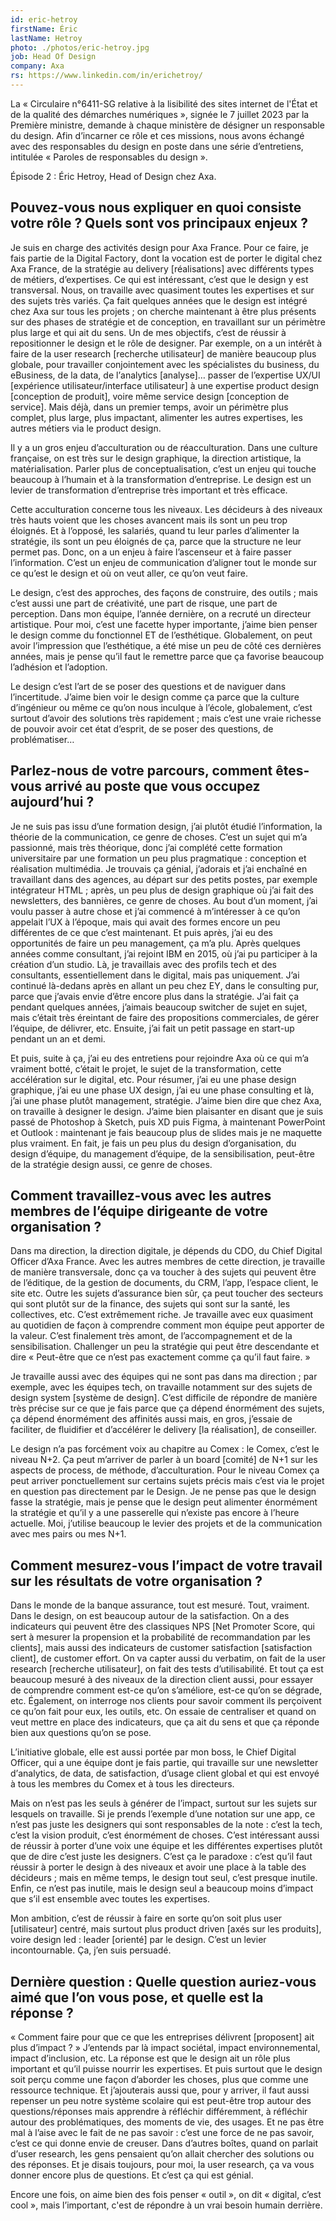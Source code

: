 ```yaml
---
id: eric-hetroy
firstName: Éric
lastName: Hetroy
photo: ./photos/eric-hetroy.jpg
job: Head Of Design
company: Axa
rs: https://www.linkedin.com/in/erichetroy/
---
```


<p class="fr-text--lead">La «&nbsp;Circulaire n°6411-SG relative à la lisibilité des sites internet de l'État et de la qualité des démarches numériques&nbsp;», signée le 7 juillet 2023 par la Première ministre, demande à chaque ministère de désigner un responsable du design. Afin d’incarner ce rôle et ces missions, nous avons échangé avec des responsables du design en poste dans une série d’entretiens, intitulée «&nbsp;Paroles de responsables du design&nbsp;». </p><p class="fr-text--lead">Épisode 2&nbsp;: Éric Hetroy, <span lang="en">Head of Design</span> chez Axa.</p>

<h2 class="fr-h6">Pouvez-vous nous expliquer en quoi consiste votre rôle&nbsp;? Quels sont vos principaux enjeux&nbsp;?</h2>

Je suis en charge des activités design pour Axa France. Pour ce faire, je fais partie de la <span lang="en">Digital Factory</span>, dont la vocation est de porter le digital chez Axa France, de la stratégie au <span lang="en">delivery</span> [réalisations] avec différents types de métiers, d’expertises. Ce qui est intéressant, c’est que le design y est transversal. Nous, on travaille avec quasiment toutes les expertises et sur des sujets très variés. Ça fait quelques années que le design est intégré chez Axa sur tous les projets&nbsp;; on cherche maintenant à être plus présents sur des phases de stratégie et de conception, en travaillant sur un périmètre plus large et qui ait du sens. Un de mes objectifs, c’est de réussir à repositionner le design et le rôle de designer. Par exemple, on a un intérêt à faire de la <span lang="en">user research</span> [recherche utilisateur] de manière beaucoup plus globale, pour travailler conjointement avec les spécialistes du business, du eBusiness, de la data, de l’<span lang="en">analytic</span>s [analyse]… passer de l’expertise UX/UI [expérience utilisateur/interface utilisateur] à une expertise <span lang="en">product design</span> [conception de produit], voire même service design [conception de service]. Mais déjà, dans un premier temps, avoir un périmètre plus complet, plus large, plus impactant, alimenter les autres expertises, les autres métiers via le <span lang="en">product design</span>.

Il y a un gros enjeu d’acculturation ou de réacculturation. Dans une culture française, on est très sur le design graphique, la direction artistique, la matérialisation. Parler plus de conceptualisation, c’est un enjeu qui touche beaucoup à l’humain et à la transformation d’entreprise. Le design est un levier de transformation d’entreprise très important et très efficace.

Cette acculturation concerne tous les niveaux. Les décideurs à des niveaux très hauts voient que les choses avancent mais ils sont un peu trop éloignés. Et à l’opposé, les salariés, quand tu leur parles d’alimenter la stratégie, ils sont un peu éloignés de ça, parce que la structure ne leur permet pas. Donc, on a un enjeu à faire l’ascenseur et à faire passer l’information. C’est un enjeu de communication d’aligner tout le monde sur ce qu’est le design et où on veut aller, ce qu’on veut faire.

Le design, c’est des approches, des façons de construire, des outils&nbsp;; mais c’est aussi une part de créativité, une part de risque, une part de perception. Dans mon équipe, l’année dernière, on a recruté un directeur artistique. Pour moi, c’est une facette hyper importante, j’aime bien penser le design comme du fonctionnel ET de l’esthétique. Globalement, on peut avoir l’impression que l’esthétique, a été mise un peu de côté ces dernières années, mais je pense qu’il faut le remettre parce que ça favorise beaucoup l’adhésion et l’adoption.

Le design c’est l’art de se poser des questions et de naviguer dans l’incertitude. J’aime bien voir le design comme ça parce que la culture d’ingénieur ou même ce qu’on nous inculque à l’école, globalement, c’est surtout d’avoir des solutions très rapidement&nbsp;; mais c’est une vraie richesse de pouvoir avoir cet état d’esprit, de se poser des questions, de problématiser…

<h2 class="fr-h6">Parlez-nous de votre parcours, comment êtes-vous arrivé au poste que vous occupez aujourd’hui&nbsp;?</h2>

Je ne suis pas issu d’une formation design, j’ai plutôt étudié l’information, la théorie de la communication, ce genre de choses. C’est un sujet qui m’a passionné, mais très théorique, donc j’ai complété cette formation universitaire par une formation un peu plus pragmatique&nbsp;: conception et réalisation multimédia. Je trouvais ça génial, j’adorais et j’ai enchaîné en travaillant dans des agences, au départ sur des petits postes, par exemple intégrateur HTML&nbsp;; après, un peu plus de design graphique où j’ai fait des <span lang="en">newsletters</span>, des bannières, ce genre de choses. Au bout d’un moment, j’ai voulu passer à autre chose et j’ai commencé à m’intéresser à ce qu’on appelait l’UX à l’époque, mais qui avait des formes encore un peu différentes de ce que c’est maintenant. Et puis après, j’ai eu des opportunités de faire un peu management, ça m’a plu. Après quelques années comme consultant, j’ai rejoint IBM en 2015, où j’ai pu participer à la création d’un studio. Là, je travaillais avec des profils tech et des consultants, essentiellement dans le digital, mais pas uniquement. J’ai continué là-dedans après en allant un peu chez <span lang="en">EY</span>, dans le consulting pur, parce que j’avais envie d’être encore plus dans la stratégie. J’ai fait ça pendant quelques années, j’aimais beaucoup switcher de sujet en sujet, mais c’était très éreintant de faire des propositions commerciales, de gérer l’équipe, de délivrer, etc. Ensuite, j’ai fait un petit passage en start-up pendant un an et demi. 

Et puis, suite à ça, j’ai eu des entretiens pour rejoindre Axa où ce qui m’a vraiment botté, c’était le projet, le sujet de la transformation, cette accélération sur le digital, etc. Pour résumer, j’ai eu une phase design graphique, j’ai eu une phase UX design, j’ai eu une phase consulting et là, j’ai une phase plutôt management, stratégie. J’aime bien dire que chez Axa, on travaille à designer le design. J’aime bien plaisanter en disant que je suis passé de Photoshop à Sketch, puis XD puis Figma, à maintenant PowerPoint et Outlook&nbsp;: maintenant je fais beaucoup plus de slides mais je ne maquette plus vraiment. En fait, je fais un peu plus du design d’organisation, du design d’équipe, du management d’équipe, de la sensibilisation, peut-être de la stratégie design aussi, ce genre de choses.

<h2 class="fr-h6">Comment travaillez-vous avec les autres membres de l’équipe dirigeante de votre organisation&nbsp;?</h2>

Dans ma direction, la direction digitale, je dépends du <span lang="en">CDO</span>, du <span lang="en">Chief Digital Officer</span> d’Axa France. Avec les autres membres de cette direction, je travaille de manière transversale, donc ça va toucher à des sujets qui peuvent être de l’éditique, de la gestion de documents, du CRM, l’app, l’espace client, le site etc. Outre les sujets d’assurance bien sûr, ça peut toucher des secteurs qui sont plutôt sur de la finance, des sujets qui sont sur la santé, les collectives, etc. C’est extrêmement riche. Je travaille avec eux quasiment au quotidien de façon à comprendre comment mon équipe peut apporter de la valeur. C’est finalement très amont, de l’accompagnement et de la sensibilisation. Challenger un peu la stratégie qui peut être descendante et dire «&nbsp;Peut-être que ce n’est pas exactement comme ça qu’il faut faire.&nbsp;»

Je travaille aussi avec des équipes qui ne sont pas dans ma direction&nbsp;; par exemple, avec les équipes tech, on travaille notamment sur des sujets de <span lang="en">design system</span> [système de design]. C’est difficile de répondre de manière très précise sur ce que je fais parce que ça dépend énormément des sujets, ça dépend énormément des affinités aussi mais, en gros, j’essaie de faciliter, de fluidifier et d’accélérer le <span lang="en">delivery</span> [la réalisation], de conseiller.

Le design n’a pas forcément voix au chapitre au Comex&nbsp;: le Comex, c’est le niveau N+2. Ça peut m’arriver de parler à un <span lang="en">board</span> [comité] de N+1 sur les aspects de process, de méthode, d’acculturation. Pour le niveau Comex ça peut arriver ponctuellement sur certains sujets précis mais c’est via le projet en question pas directement par le Design. Je ne pense pas que le design fasse la stratégie, mais je pense que le design peut alimenter énormément la stratégie et qu’il y a une passerelle qui n’existe pas encore à l’heure actuelle. Moi, j’utilise beaucoup le levier des projets et de la communication avec mes pairs ou mes N+1.  

<h2 class="fr-h6">Comment mesurez-vous l’impact de votre travail sur les résultats de votre organisation&nbsp;?</h2>

Dans le monde de la banque assurance, tout est mesuré. Tout, vraiment. Dans le design, on est beaucoup autour de la satisfaction. On a des indicateurs qui peuvent être des classiques <span lang="en">NPS</span> [<span lang="en">Net Promoter Score</span>, qui sert à mesurer la propension et la probabilité de recommandation par les clients], mais aussi des indicateurs de <span lang="en">customer satisfaction</span> [satisfaction client], de <span lang="en">customer effort</span>. On va capter aussi du verbatim, on fait de la <span lang="en">user research</span> [recherche utilisateur], on fait des tests d’utilisabilité. Et tout ça est beaucoup mesuré à des niveaux de la direction client aussi, pour essayer de comprendre comment est-ce qu’on s’améliore, est-ce qu’on se dégrade, etc. Également, on interroge nos clients pour savoir comment ils perçoivent ce qu’on fait pour eux, les outils, etc. On essaie de centraliser et quand on veut mettre en place des indicateurs, que ça ait du sens et que ça réponde bien aux questions qu’on se pose. 

L’initiative globale, elle est aussi portée par mon boss, le <span lang="en">Chief Digital Officer</span>, qui a une équipe dont je fais partie, qui travaille sur une <span lang="en">newsletter</span> d’<span lang="en">analytics</span>, de data, de satisfaction, d’usage client global et qui est envoyé à tous les membres du Comex et à tous les directeurs.

Mais on n’est pas les seuls à générer de l’impact, surtout sur les sujets sur lesquels on travaille. Si je prends l’exemple d’une notation sur une app, ce n’est pas juste les designers qui sont responsables de la note&nbsp;: c’est la tech, c’est la vision produit, c’est énormément de choses. C’est intéressant aussi de réussir à porter d’une voix une équipe et les différentes expertises plutôt que de dire c’est juste les designers. C’est ça le paradoxe&nbsp;: c’est qu’il faut réussir à porter le design à des niveaux et avoir une place à la table des décideurs&nbsp;; mais en même temps, le design tout seul, c’est presque inutile. Enfin, ce n’est pas inutile, mais le design seul a beaucoup moins d’impact que s’il est ensemble avec toutes les expertises.

Mon ambition, c’est de réussir à faire en sorte qu’on soit plus <span lang="en">user</span> [utilisateur] centré, mais surtout plus <span lang="en">product driven</span> [axés sur les produits], voire design led&nbsp;: leader [orienté] par le design. C’est un levier incontournable. Ça, j’en suis persuadé.

<h2 class="fr-h6">Dernière question&nbsp;: Quelle question auriez-vous aimé que l’on vous pose, et quelle est la réponse&nbsp;?</h2>

«&nbsp;Comment faire pour que ce que les entreprises délivrent [proposent] ait plus d’impact&nbsp;?&nbsp;» J’entends par là impact sociétal, impact environnemental, impact d’inclusion, etc. La réponse est que le design ait un rôle plus important et qu’il puisse nourrir les expertises. Et puis surtout que le design soit perçu comme une façon d’aborder les choses, plus que comme une ressource technique. Et j’ajouterais aussi que, pour y arriver, il faut aussi repenser un peu notre système scolaire qui est peut-être trop autour des questions/réponses mais apprendre à réfléchir différemment, à réfléchir autour des problématiques, des moments de vie, des usages. Et ne pas être mal à l’aise avec le fait de ne pas savoir&nbsp;: c’est une force de ne pas savoir, c’est ce qui donne envie de creuser. Dans d’autres boîtes, quand on parlait d’<span lang="en">user research</span>, les gens pensaient qu’on allait chercher des solutions ou des réponses. Et je disais toujours, pour moi, la <span lang="en">user research</span>, ça va vous donner encore plus de questions. Et c’est ça qui est génial. 

Encore une fois, on aime bien des fois penser «&nbsp;outil&nbsp;», on dit «&nbsp;digital, c’est cool&nbsp;», mais l’important, c'est de répondre à un vrai besoin humain derrière.
